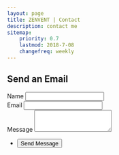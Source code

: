 ```yaml
---
layout: page
title: ZENVENT | Contact
description: contact me
sitemap:
    priority: 0.7
    lastmod: 2018-7-08
    changefreq: weekly
---
```

## Send an Email

<section>
    <form method="POST" action="https://formspree.io/{{site.email}}">
        <div class="field">
        <label for="name">Name</label>
        <input type="text" name="name" id="name" />
        </div>
        <div class="field">
        <label for="email">Email</label>
        <input type="text" name="email" id="email" />
        </div>
        <div class="field">
        <label for="message">Message</label>
        <textarea name="message" id="message" rows="3"></textarea>
        </div>
        <ul class="actions">
        <li><input type="submit" value="Send Message" /></li>
        </ul>
    </form>
</section>

